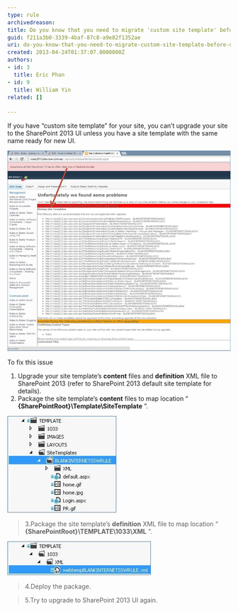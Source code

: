 ```yaml
---
type: rule
archivedreason: 
title: Do you know that you need to migrate 'custom site template' before upgrade to SharePoint 2013 UI?
guid: f211a3b0-3339-4baf-87c8-a9e82f1352ae
uri: do-you-know-that-you-need-to-migrate-custom-site-template-before-upgrade-to-sharepoint-2013-ui
created: 2013-04-24T01:37:07.0000000Z
authors:
- id: 3
  title: Eric Phan
- id: 9
  title: William Yin
related: []

---
```


If you have “custom site template” for  your site, you can’t upgrade your site to the SharePoint 2013 UI unless you have a site template with the same name ready for new UI.


![SharePoint will show you an error “Missing Site Templates” that prevents you from upgrading](missingSiteTemplateError.jpg)

<!--endintro-->

To fix this issue

1. Upgrade your site template’s  **content** files and  **definition** XML file to SharePoint 2013 (refer to SharePoint 2013 default site template for details).
2. Package the site template’s  **content** files to map location “ **{SharePointRoot}\Template\SiteTemplate** ”.




> 
![](siteTemplateStructure.jpg) 
> 
> 3.Package the site template’s  **definition** XML file to map location “ **{SharePointRoot}\TEMPLATE\1033\XML** ”.






> 
![](siteTemplateDefinitionFile.jpg)
> 4.Deploy the package.



> 5.Try to upgrade to SharePoint 2013 UI again.
